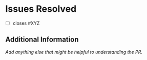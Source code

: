 # Issues Resolved
- [ ] closes #XYZ

## Additional Information
_Add anything else that might be helpful to understanding the PR._
